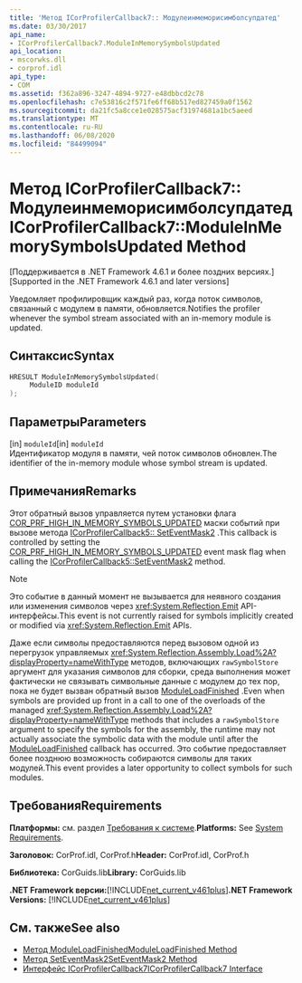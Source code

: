 ```yaml
---
title: 'Метод ICorProfilerCallback7:: Модулеинмеморисимболсупдатед'
ms.date: 03/30/2017
api_name:
- ICorProfilerCallback7.ModuleInMemorySymbolsUpdated
api_location:
- mscorwks.dll
- corprof.idl
api_type:
- COM
ms.assetid: f362a896-3247-4894-9727-e48dbbcd2c78
ms.openlocfilehash: c7e53816c2f571fe6ff68b517ed827459a0f1562
ms.sourcegitcommit: da21fc5a8cce1e028575acf31974681a1bc5aeed
ms.translationtype: MT
ms.contentlocale: ru-RU
ms.lasthandoff: 06/08/2020
ms.locfileid: "84499094"
---
```

# <a name="icorprofilercallback7moduleinmemorysymbolsupdated-method"></a><span data-ttu-id="504f6-102">Метод ICorProfilerCallback7:: Модулеинмеморисимболсупдатед</span><span class="sxs-lookup"><span data-stu-id="504f6-102">ICorProfilerCallback7::ModuleInMemorySymbolsUpdated Method</span></span>
<span data-ttu-id="504f6-103">[Поддерживается в .NET Framework 4.6.1 и более поздних версиях.]</span><span class="sxs-lookup"><span data-stu-id="504f6-103">[Supported in the .NET Framework 4.6.1 and later versions]</span></span>  
  
 <span data-ttu-id="504f6-104">Уведомляет профилировщик каждый раз, когда поток символов, связанный с модулем в памяти, обновляется.</span><span class="sxs-lookup"><span data-stu-id="504f6-104">Notifies the profiler whenever the symbol stream associated with an in-memory module is updated.</span></span>  
  
## <a name="syntax"></a><span data-ttu-id="504f6-105">Синтаксис</span><span class="sxs-lookup"><span data-stu-id="504f6-105">Syntax</span></span>  
  
```cpp  
HRESULT ModuleInMemorySymbolsUpdated(  
     ModuleID moduleId  
);  
```  
  
## <a name="parameters"></a><span data-ttu-id="504f6-106">Параметры</span><span class="sxs-lookup"><span data-stu-id="504f6-106">Parameters</span></span>  
 <span data-ttu-id="504f6-107">[in] `moduleId`</span><span class="sxs-lookup"><span data-stu-id="504f6-107">[in] `moduleId`</span></span>  
 <span data-ttu-id="504f6-108">Идентификатор модуля в памяти, чей поток символов обновлен.</span><span class="sxs-lookup"><span data-stu-id="504f6-108">The identifier of the in-memory module whose symbol stream is updated.</span></span>  
  
## <a name="remarks"></a><span data-ttu-id="504f6-109">Примечания</span><span class="sxs-lookup"><span data-stu-id="504f6-109">Remarks</span></span>  
 <span data-ttu-id="504f6-110">Этот обратный вызов управляется путем установки флага [COR_PRF_HIGH_IN_MEMORY_SYMBOLS_UPDATED](cor-prf-high-monitor-enumeration.md) маски событий при вызове метода [ICorProfilerCallback5:: SetEventMask2](icorprofilerinfo5-seteventmask2-method.md) .</span><span class="sxs-lookup"><span data-stu-id="504f6-110">This callback is controlled by setting the [COR_PRF_HIGH_IN_MEMORY_SYMBOLS_UPDATED](cor-prf-high-monitor-enumeration.md) event mask flag when calling the [ICorProfilerCallback5::SetEventMask2](icorprofilerinfo5-seteventmask2-method.md) method.</span></span>  
  
> [!NOTE]
> <span data-ttu-id="504f6-111">Это событие в данный момент не вызывается для неявного создания или изменения символов через <xref:System.Reflection.Emit> API-интерфейсы.</span><span class="sxs-lookup"><span data-stu-id="504f6-111">This event is not currently raised for symbols implicitly created or modified via <xref:System.Reflection.Emit> APIs.</span></span>  
  
 <span data-ttu-id="504f6-112">Даже если символы предоставляются перед вызовом одной из перегрузок управляемых <xref:System.Reflection.Assembly.Load%2A?displayProperty=nameWithType> методов, включающих `rawSymbolStore` аргумент для указания символов для сборки, среда выполнения может фактически не связывать символьные данные с модулем до тех пор, пока не будет вызван обратный вызов [ModuleLoadFinished](icorprofilercallback-moduleloadfinished-method.md) .</span><span class="sxs-lookup"><span data-stu-id="504f6-112">Even when symbols are provided up front in a call to one of the overloads of the managed <xref:System.Reflection.Assembly.Load%2A?displayProperty=nameWithType> methods that includes a `rawSymbolStore` argument to specify the symbols for the assembly, the runtime may not actually associate the symbolic data with the module until after the [ModuleLoadFinished](icorprofilercallback-moduleloadfinished-method.md) callback has occurred.</span></span> <span data-ttu-id="504f6-113">Это событие предоставляет более позднюю возможность собираются символы для таких модулей.</span><span class="sxs-lookup"><span data-stu-id="504f6-113">This event provides a later opportunity to collect symbols for such modules.</span></span>  
  
## <a name="requirements"></a><span data-ttu-id="504f6-114">Требования</span><span class="sxs-lookup"><span data-stu-id="504f6-114">Requirements</span></span>  
 <span data-ttu-id="504f6-115">**Платформы:** см. раздел [Требования к системе](../../get-started/system-requirements.md).</span><span class="sxs-lookup"><span data-stu-id="504f6-115">**Platforms:** See [System Requirements](../../get-started/system-requirements.md).</span></span>  
  
 <span data-ttu-id="504f6-116">**Заголовок:** CorProf.idl, CorProf.h</span><span class="sxs-lookup"><span data-stu-id="504f6-116">**Header:** CorProf.idl, CorProf.h</span></span>  
  
 <span data-ttu-id="504f6-117">**Библиотека:** CorGuids.lib</span><span class="sxs-lookup"><span data-stu-id="504f6-117">**Library:** CorGuids.lib</span></span>  
  
 <span data-ttu-id="504f6-118">**.NET Framework версии:**[!INCLUDE[net_current_v461plus](../../../../includes/net-current-v461plus-md.md)]</span><span class="sxs-lookup"><span data-stu-id="504f6-118">**.NET Framework Versions:** [!INCLUDE[net_current_v461plus](../../../../includes/net-current-v461plus-md.md)]</span></span>  
  
## <a name="see-also"></a><span data-ttu-id="504f6-119">См. также</span><span class="sxs-lookup"><span data-stu-id="504f6-119">See also</span></span>

- [<span data-ttu-id="504f6-120">Метод ModuleLoadFinished</span><span class="sxs-lookup"><span data-stu-id="504f6-120">ModuleLoadFinished Method</span></span>](icorprofilercallback-moduleloadfinished-method.md)
- [<span data-ttu-id="504f6-121">Метод SetEventMask2</span><span class="sxs-lookup"><span data-stu-id="504f6-121">SetEventMask2 Method</span></span>](icorprofilerinfo5-seteventmask2-method.md)
- [<span data-ttu-id="504f6-122">Интерфейс ICorProfilerCallback7</span><span class="sxs-lookup"><span data-stu-id="504f6-122">ICorProfilerCallback7 Interface</span></span>](icorprofilercallback7-interface.md)

